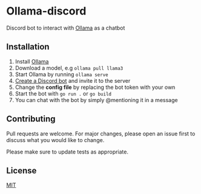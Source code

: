# Ollama-discord

Discord bot to interact with [Ollama](https://github.com/jmorganca/ollama) as a chatbot

## Installation

1. Install [Ollama](https://www.ollama.com/download)
2. Download a model, e.g `ollama pull llama3`
3. Start Ollama by running `ollama serve`
4. [Create a Discord bot](https://discord.com/developers/applications) and invite it to the server
5. Change the **config file** by replacing the bot token with your own
6. Start the bot with `go run .` or `go build`
7. You can chat with the bot by simply @mentioning it in a message

## Contributing

Pull requests are welcome. For major changes, please open an issue first
to discuss what you would like to change.

Please make sure to update tests as appropriate.

## License

[MIT](https://choosealicense.com/licenses/mit/)